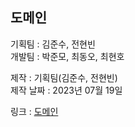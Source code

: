 ## 도메인

기획팀 : 김준수, 전현빈  
개발팀 : 박준모, 최동오, 최현호

제작 : 기획팀(김준수, 전현빈)  
제작 날짜 : 2023년 07월 19일

링크 : [도메인](https://drive.google.com/file/d/1_iuXPaYLahBtGfn9VhI1sbAyptLpprkR/view?usp=sharing)

